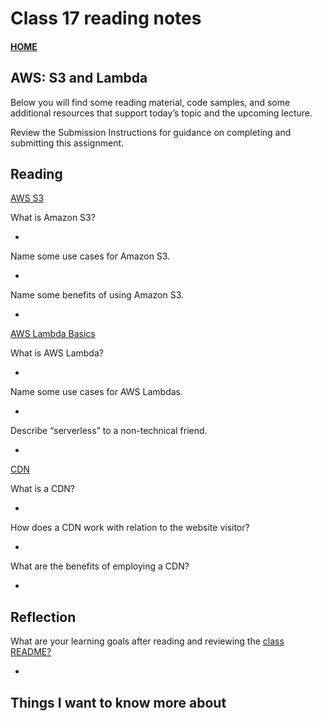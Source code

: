 # Class 17 reading notes

#### [HOME](https://cesarderio.github.io/reading-notes/)

## AWS: S3 and Lambda

Below you will find some reading material, code samples, and some additional resources that support today’s topic and the upcoming lecture.

Review the Submission Instructions for guidance on completing and submitting this assignment.

## Reading

[AWS S3](https://aws.amazon.com/s3/)

What is Amazon S3?

*

Name some use cases for Amazon S3.

*

Name some benefits of using Amazon S3.

*

[AWS Lambda Basics](https://www.serverless.com/aws-lambda)

What is AWS Lambda?

*

Name some use cases for AWS Lambdas.

*

Describe “serverless” to a non-technical friend.

*

[CDN](https://cyberhoot.com/cybrary/content-delivery-network-cdn/)

What is a CDN?

*

How does a CDN work with relation to the website visitor?

*

What are the benefits of employing a CDN?

*

## Reflection

What are your learning goals after reading and reviewing the [class README?](https://codefellows.github.io/code-401-javascript-guide/curriculum/class-17/)

*

## Things I want to know more about

